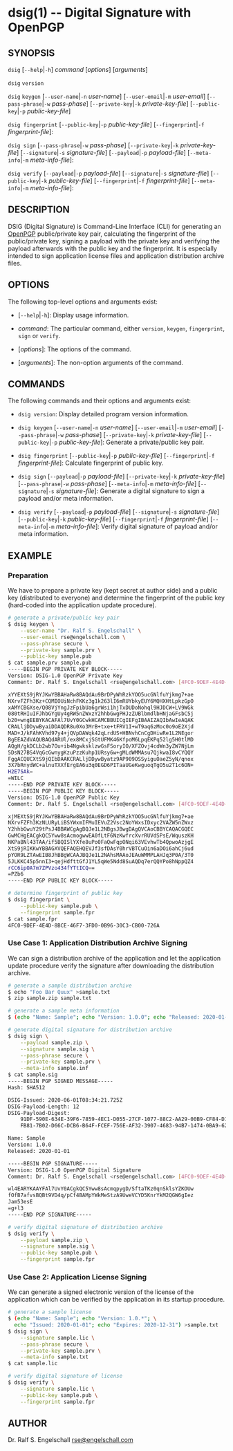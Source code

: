 
# dsig(1) -- Digital Signature with OpenPGP

## SYNOPSIS

`dsig`
\[`--help`|`-h`]
*command*
\[*options*\]
\[*arguments*\]

`dsig`
`version`

`dsig`
`keygen`
\[`--user-name`|`-n` *user-name*\]
\[`--user-email`|`-m` *user-email*\]
\[`--pass-phrase`|`-w` *pass-phase*\]
\[`--private-key`|`-k` *private-key-file*\]
\[`--public-key`|`-p` *public-key-file*\]

`dsig fingerprint`
\[`--public-key`|`-p` *public-key-file*\]
\[`--fingerprint`|`-f` *fingerprint-file*\]:

`dsig sign`
\[`--pass-phrase`|`-w` *pass-phase*\]
\[`--private-key`|`-k` *private-key-file*\]
\[`--signature`|`-s` *signature-file*\]
\[`--payload`|`-p` *payload-file*\]
\[`--meta-info`|`-m` *meta-info-file*\]:

`dsig verify`
\[`--payload`|`-p` *payload-file*\]
\[`--signature`|`-s` *signature-file*\]
\[`--public-key`|`-k` *public-key-file*\]
\[`--fingerprint`|`-f` *fingerprint-file*\]
\[`--meta-info`|`-m` *meta-info-file*\]:

## DESCRIPTION

DSIG (Digital Signature) is
Command-Line Interface (CLI) for generating an
[OpenPGP](https://www.ietf.org/rfc/rfc4880.txt) public/private key
pair, calculating the fingerprint of the public/private key, signing a
payload with the private key and verifying the payload afterwards with
the public key and the fingerprint. It is especially intended to sign
application license files and application distribution archive files.

## OPTIONS

The following top-level options and arguments exist:

- \[`--help`|`-h`\]:
  Display usage information.

- *command*:
  The particular command, either `version`, `keygen`, `fingerprint`, `sign` or `verify`.

- \[*options*\]:
  The options of the command.

- \[*arguments*\]:
  The non-option arguments of the command.

## COMMANDS

The following commands and their options and arguments exist:

- `dsig version`:
  Display detailed program version information.

- `dsig keygen`
  \[`--user-name`|`-n` *user-name*\]
  \[`--user-email`|`-m` *user-email*\]
  \[`--pass-phrase`|`-w` *pass-phase*\]
  \[`--private-key`|`-k` *private-key-file*\]
  \[`--public-key`|`-p` *public-key-file*\]:
  Generate a private/public key pair.

- `dsig fingerprint`
  \[`--public-key`|`-p` *public-key-file*\]
  \[`--fingerprint`|`-f` *fingerprint-file*\]:
  Calculate fingerprint of public key.

- `dsig sign`
  \[`--payload`|`-p` *payload-file*\]
  \[`--private-key`|`-k` *private-key-file*\]
  \[`--pass-phrase`|`-w` *pass-phase*\]
  \[`--meta-info`|`-m` *meta-info-file*\]
  \[`--signature`|`-s` *signature-file*\]:
  Generate a digital signature to sign a payload and/or meta information.

- `dsig verify`
  \[`--payload`|`-p` *payload-file*\]
  \[`--signature`|`-s` *signature-file*\]
  \[`--public-key`|`-k` *public-key-file*\]
  \[`--fingerprint`|`-f` *fingerprint-file*\]
  \[`--meta-info`|`-m` *meta-info-file*\]:
  Verify digital signature of payload and/or meta information.

## EXAMPLE

### Preparation

We have to prepare a private key (kept secret at author side) and a
public key (distributed to everyone) and determine the fingerprint of
the public key (hard-coded into the application update procedure).

```sh
# generate a private/public key pair
$ dsig keygen \
    --user-name "Dr. Ralf S. Engelschall" \
    --user-email rse@engelschall.com \
    --pass-phrase secure \
    --private-key sample.prv \
    --public-key sample.pub
$ cat sample.prv sample.pub
-----BEGIN PGP PRIVATE KEY BLOCK-----
Version: DSIG-1.0 OpenPGP Private Key
Comment: Dr. Ralf S. Engelschall <rse@engelschall.com> [4FC0-9DEF-4E4D-8BCE-46F7-3FD0-0B96-30C3-CB00-726A]

xYYEXtS9jRYJKwYBBAHaRw8BAQdAu9BrDPyWhRzkYOO5ucGNlfuYjkmg7+ae
NXrvFZFh3Kz+CQMIOUiNchFKKz3g1k263lI6mRUYbkyEUY6MQHXHtLpkzGpO
xAMYCBGXse/Q08VjYngJzFpibUa6grWsi1hjTxDUDoNohql9HJDCW+LV9WGk
080tRHIuIFJhbGYgUy4gRW5nZWxzY2hhbGwgPHJzZUBlbmdlbHNjaGFsbC5j
b20+wngEEBYKACAFAl7UvY0GCwkHCAMCBBUICgIEFgIBAAIZAQIbAwIeAQAK
CRALljDDywByaiDDAQDR8u0Xo3MrB+txe+tFRV1I+wT9aq6zMoc0o9oE2Xjd
MAD+J/kFAhKVhd97y4+jQVpDAWqk42qLrdUS+HBNvhCnCgDHiwRe1L2NEgor
BgEEAZdVAQUBAQdARUl/ex8MCxjSGtUFMK46KfpoM6LpqEKPq52lg5H0tlMD
AQgH/gkDCLb2wb7Ou+ib4NgwksklzwGsFSoryIO/XFZOvj4cdWn3yZW7NjLm
5DsN27BS4VqGcGwnygKzuPzzKuhp1URsy6w+gMLdWMMAsu7QjkwaI8vCYQQY
FggACQUCXtS9jQIbDAAKCRALljDDywByatz9AP909OSSyiguOaeZ5yN/qnox
3X7bRnydWC+alnuTXXfErgEA6u3q0EGD6PITaaUGeKwguoqTgO5u2T1c6ON+
H2E7SAk=
=WILC
-----END PGP PRIVATE KEY BLOCK-----
-----BEGIN PGP PUBLIC KEY BLOCK-----
Version: DSIG-1.0 OpenPGP Public Key
Comment: Dr. Ralf S. Engelschall <rse@engelschall.com> [4FC0-9DEF-4E4D-8BCE-46F7-3FD0-0B96-30C3-CB00-726A]

xjMEXtS9jRYJKwYBBAHaRw8BAQdAu9BrDPyWhRzkYOO5ucGNlfuYjkmg7+ae
NXrvFZFh3KzNLURyLiBSYWxmIFMuIEVuZ2Vsc2NoYWxsIDxyc2VAZW5nZWxz
Y2hhbGwuY29tPsJ4BBAWCgAgBQJe1L2NBgsJBwgDAgQVCAoCBBYCAQACGQEC
GwMCHgEACgkQC5Yww8sAcmogwwEA0fLtF6NzKwfrcXvrRUVdSPsE/WquszKH
NKPaBNl43TAA/if5BQISlYXfe8uPo0FaQwFqpONqi63VEvhwTb4QpwoAzjgE
XtS9jRIKKwYBBAGXVQEFAQEHQEVJf3sfDAsY0hrVBTCuOin6aDOi6ahCj6ud
pYOR9LZTAwEIB8JhBBgWCAAJBQJe1L2NAhsMAAoJEAuWMMPLAHJq3P0A/3T0
5JLKKC45p5nnI3+qejHdfttGfJ1YL5qWe5Ndd8SuAQDq7erQQYPo8hNppQZ4
rCC6ipOA7m7ZPVzo434fYTtICQ==
=PZb6
-----END PGP PUBLIC KEY BLOCK-----
```

```sh
# determine fingerprint of public key
$ dsig fingerprint \
    --public-key sample.pub \
    --fingerprint sample.fpr
$ cat sample.fpr
4FC0-9DEF-4E4D-8BCE-46F7-3FD0-0B96-30C3-CB00-726A
```

### Use Case 1: Application Distribution Archive Signing

We can sign a distribution archive of the application and let the
application update procedure verify the signature after downloading the
distribution archive.

```sh
# generate a sample distribution archive
$ echo "Foo Bar Quux" >sample.txt
$ zip sample.zip sample.txt
```

```sh
# generate a sample meta information
$ (echo "Name: Sample"; echo "Version: 1.0.0"; echo "Released: 2020-01-01") >sample.inf
```

```sh
# generate digital signature for distribution archive
$ dsig sign \
    --payload sample.zip \
    --signature sample.sig \
    --pass-phrase secure \
    --private-key sample.prv \
    --meta-info sample.inf
$ cat sample.sig
-----BEGIN PGP SIGNED MESSAGE-----
Hash: SHA512

DSIG-Issued: 2020-06-01T08:34:21.725Z
DSIG-Payload-Length: 12
DSIG-Payload-Digest:
    91DF-590E-634E-39F6-7859-4EC1-D055-27CF-1077-88C2-AA29-00B9-CF84-D10E-BE83-3AEB
    FB81-7B02-D66C-DCB6-B64F-FCEF-756E-AF32-3907-4683-94B7-1474-0BA9-6222-048E-FEAC

Name: Sample
Version: 1.0.0
Released: 2020-01-01

-----BEGIN PGP SIGNATURE-----
Version: DSIG-1.0 OpenPGP Digital Signature
Comment: Dr. Ralf S. Engelschall <rse@engelschall.com> [4FC0-9DEF-4E4D-8BCE-46F7-3FD0-0B96-30C3-CB00-726A]

wl4EARYKAAYFAl7UvY0ACgkQC5Yww8sAcmqpygD/SftaTKz0qnSklsYZKOUw
fOfB7afvsBQBt9VD4q/pCf4BAMpYWkMeStzA9UweVCYD5KnrYkM2QGW6gIez
Jam53esE
=g+l3
-----END PGP SIGNATURE-----
```

```sh
# verify digital signature of distribution archive
$ dsig verify \
    --payload sample.zip \
    --signature sample.sig \
    --public-key sample.pub \
    --fingerprint sample.fpr
```

### Use Case 2: Application License Signing

We can generate a signed electronic version of the license of the
application which can be verified by the application in its startup
procedure.

```sh
# generate a sample license
$ (echo "Name: Sample"; echo "Version: 1.0.*"; \
  echo "Issued: 2020-01-01"; echo "Expires: 2020-12-31") >sample.txt
$ dsig sign \
	--signature sample.lic \
	--pass-phrase secure \
	--private-key sample.prv \
	--meta-info sample.txt
$ cat sample.lic
```

```sh
# verify digital signature of license
$ dsig verify \
    --signature sample.lic \
    --public-key sample.pub \
    --fingerprint sample.fpr
```

## AUTHOR

Dr. Ralf S. Engelschall <rse@engelschall.com>

